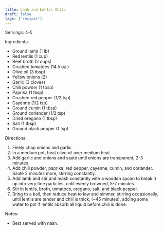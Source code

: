 ```yaml
---
title: Lamb and Lentil Chili
draft: false
tags: ["recipes"]
---
```


Servings: 4-5

Ingredients:
- Ground lamb (1 lb)
- Red lentils (1 cup)
- Beef broth (2 cups)
- Crushed tomatoes (14.5 oz.)
- Olive oil (3 tbsp)
- Yellow onions (2)
- Garlic (3 cloves)
- Chili powder (1 tbsp)
- Paprika (1 tbsp)
- Crushed red pepper (1/2 tsp)
- Cayenne (1/2 tsp)
- Ground cumin (1 tbsp)
- Ground coriander (1/2 tsp)
- Dried oregano (1 tbsp)
- Salt (1 tbsp)
- Ground black pepper (1 tsp)

Directions:
1) Finely chop onions and garlic.
2) In a medium pot, heat olive oil over medium heat.
3) Add garlic and onions and sauté until onions are transparent, 2-3 minutes.
4) Add chili powder, paprika, red pepper, cayenne, cumin, and coriander. Sauté 2
   minutes more, stirring constantly.
5) Add lamb and stir and mash constantly with a wooden spoon to break it up into
   very fine particles, until evenly browned, 5-7 minutes.
6) Stir in lentils, broth, tomatoes, oregano, salt, and black pepper.
7) Bring to a boil, then reduce heat to low and simmer, stirring occasionally,
   until lentils are tender and chili is thick, (~45 minutes), adding some water
   to pot if lentils absorb all liquid before chili is done.

Notes:
- Best served with naan.
